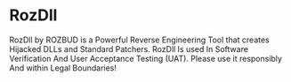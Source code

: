 # RozDll
RozDll by ROZBUD is a Powerful Reverse Engineering Tool that creates Hijacked DLLs and Standard Patchers. RozDll Is used In Software Verification And User Acceptance Testing (UAT). Please use it responsibly And within Legal Boundaries!
